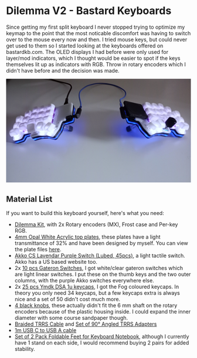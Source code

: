 # Dilemma V2 - Bastard Keyboards
Since getting my first split keyboard I never stopped trying to optimize my keymap to the point that the most noticable discomfort was having to switch over to the mouse every now and then. I tried mouse keys, but could never get used to them so I started looking at the keyboards offered on bastardkb.com. The OLED displays I had before were only used for layer/mod indicators, which I thought would be easier to spot if the keys themselves lit up as indicators with RGB. Throw in rotary encoders which I didn't have before and the decision was made.

![Dilemma V2](assets/dilemma%20v2/cover.jpg)

## Material List
If you want to build this keyboard yourself, here's what you need:
* [Dilemma Kit](https://bastardkb.com/product/dilemma/), with 2x Rotary encoders (MX), Frost case and Per-key RGB.
* [4mm Opal White Acrylic top plates](https://kunststofplatenshop.nl/product/plexiglas-opaalwit-4-mm/), these plates have a light transmittance of 32% and have been designed by myself. You can view the plate files [here](../dilemma%20v2%20top%20plate/).
* [Akko CS Lavendar Purple Switch (Lubed, 45pcs)](https://akkogear.de/en/products/akko-cs-lavender-purple-switch-lubed-45pcs), a light tactile switch. Akko has a US based website too.
* 2x [10 pcs Gateron Switches](https://aliexpress.com/item/32791600556.html), I got white/clear gateron switches which are light linear switches. I put these on the thumb keys and the two outer columns, with the purple Akko switches everywhere else.
* 2x [25 pcs Ymdk DSA 1u keycaps](https://aliexpress.com/item/4000354001038.html), I got the Fog coloured keycaps. In theory you only need 34 keycaps, but a few keycaps extra is always nice and a set of 50 didn't cost much more.
* [4 black knobs](https://www.amazon.nl/dp/B015IGMWTC?language=en_GB&th=1), these actually didn't fit the 6 mm shaft on the rotary encoders because of the plastic housing inside. I could expand the inner diameter with some course sandpaper though.
* [Braided TRRS Cable](https://splitkb.com/collections/keyboard-parts/products/braided-trrs-cable?variant=31226379468877) and [Set of 90° Angled TRRS Adapters](https://splitkb.com/collections/keyboard-parts/products/angled-trrs-adapter)
* [1m USB C to USB A cable](https://www.amazon.nl/dp/B07K4J6HJ3?language=en_GB)
* [Set of 2 Pack Foldable Feet for Keyboard Notebook](https://www.amazon.nl/-/en/Laptop-Riser-Foldable-Keyboard-Notebook/dp/B0C68V47ZT), although I currently have 1 stand on each side, I would recommend buying 2 pairs for added stability.